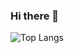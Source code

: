 ### Hi there 👋

<!--
**whdygks210/whdygks210** is a ✨ _special_ ✨ repository because its `README.md` (this file) appears on your GitHub profile.

Here are some ideas to get you started:

- 🔭 I’m currently working on ...
- 🌱 I’m currently learning ...
- 👯 I’m looking to collaborate on ...
- 🤔 I’m looking for help with ...
- 💬 Ask me about ...
- 📫 How to reach me: ...
- 😄 Pronouns: ...
- ⚡ Fun fact: ...
-->

<!-- ![github stats](https://github-readme-stats.vercel.app/api?username=whdygks210&count_private=true&show_icons=true&include_all_commits=true) -->

![Top Langs](https://github-readme-stats.vercel.app/api/top-langs/?username=whdygks210&hide=TeX&layout=compact)
